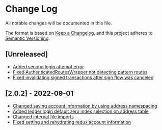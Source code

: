 # Change Log

All notable changes will be documented in this file.

The format is based on [Keep a Changelog](https://keepachangelog.com/en/1.0.0/),
and this project adheres to [Semantic Versioning](https://semver.org/spec/v2.0.0.html).

## [Unreleased]
 - [Added second login attempt error](https://github.com/ElrondNetwork/dapp-core/pull/408)
 - [Fixed AuthenticatedRoutesWrapper not detecting pattern routes](https://github.com/ElrondNetwork/dapp-core/pull/409)
 - [Fixed invalidating signed transactions after sign flow was canceled](https://github.com/ElrondNetwork/dapp-core/pull/413)
## [2.0.2] - 2022-09-01
 - [Changed saving account information by using address namespacing](https://github.com/ElrondNetwork/dapp-core/pull/402)
 - [Added ledger login default zero index selection on address table](https://github.com/ElrondNetwork/dapp-core/pull/403)
 - [Changed internal file imports](https://github.com/ElrondNetwork/dapp-core/pull/404)
 - [Fixed setting and rehydrating redux account information](https://github.com/ElrondNetwork/dapp-core/pull/406)